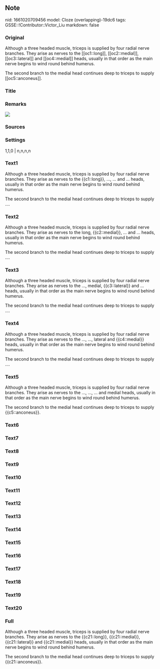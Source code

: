 ## Note
nid: 1661020709456
model: Cloze (overlapping)-19dc6
tags: GSSE::!Contributor::Victor_Liu
markdown: false

### Original
Although a three headed muscle, triceps is supplied by four radial
nerve branches. They arise as nerves to the [[oc1::long]],
[[oc2::medial]], [[oc3::lateral]] and [[oc4::medial]] heads,
usually in that order as the main nerve begins to wind round behind
humerus.
<div>
  The second branch to the medial head continues deep to triceps to
  supply [[oc5::anconeus]].
</div>

### Title


### Remarks
<img src="paste-b2f647949a720c6c9a4ed4ab643de49622200c38.jpg">

### Sources


### Settings
1,1,0 | n,n,n,n

### Text1
Although a three headed muscle, triceps is supplied by four radial
nerve branches. They arise as nerves to the {{c1::long}}, ..., ...
and ... heads, usually in that order as the main nerve begins to
wind round behind humerus.
<div>
  The second branch to the medial head continues deep to triceps to
  supply ....
</div>

### Text2
Although a three headed muscle, triceps is supplied by four radial
nerve branches. They arise as nerves to the long, {{c2::medial}},
... and ... heads, usually in that order as the main nerve begins
to wind round behind humerus.
<div>
  The second branch to the medial head continues deep to triceps to
  supply ....
</div>

### Text3
Although a three headed muscle, triceps is supplied by four radial
nerve branches. They arise as nerves to the ..., medial,
{{c3::lateral}} and ... heads, usually in that order as the main
nerve begins to wind round behind humerus.
<div>
  The second branch to the medial head continues deep to triceps to
  supply ....
</div>

### Text4
Although a three headed muscle, triceps is supplied by four radial
nerve branches. They arise as nerves to the ..., ..., lateral and
{{c4::medial}} heads, usually in that order as the main nerve
begins to wind round behind humerus.
<div>
  The second branch to the medial head continues deep to triceps to
  supply ....
</div>

### Text5
Although a three headed muscle, triceps is supplied by four radial
nerve branches. They arise as nerves to the ..., ..., ... and
medial heads, usually in that order as the main nerve begins to
wind round behind humerus.
<div>
  The second branch to the medial head continues deep to triceps to
  supply {{c5::anconeus}}.
</div>

### Text6


### Text7


### Text8


### Text9


### Text10


### Text11


### Text12


### Text13


### Text14


### Text15


### Text16


### Text17


### Text18


### Text19


### Text20


### Full
Although a three headed muscle, triceps is supplied by four radial
nerve branches. They arise as nerves to the {{c21::long}},
{{c21::medial}}, {{c21::lateral}} and {{c21::medial}} heads,
usually in that order as the main nerve begins to wind round behind
humerus.
<div>
  The second branch to the medial head continues deep to triceps to
  supply {{c21::anconeus}}.
</div>
